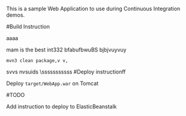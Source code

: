 This is a sample Web Application to use during Continuous Integration demos.

#Build Instruction

aaaa

mam is the best int332
bfabufbwuBS
bjbjvuyvuy
```oijowifjo
mvn3 clean package,v v,
```
svvs
nvsuids
\sssssssssss
#Deploy instructionff



Deploy ```target/WebApp.war``` on Tomcat
 
#TODO
 
Add instruction to deploy to ElasticBeanstalk
